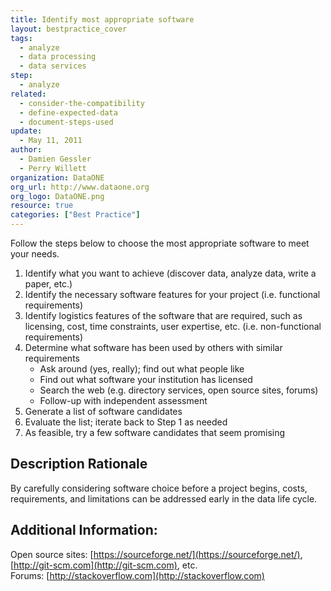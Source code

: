 ```yaml
---
title: Identify most appropriate software
layout: bestpractice_cover
tags:
  - analyze
  - data processing
  - data services
step:
  - analyze
related:
  - consider-the-compatibility
  - define-expected-data
  - document-steps-used
update:
  - May 11, 2011
author:
  - Damien Gessler
  - Perry Willett
organization: DataONE
org_url: http://www.dataone.org
org_logo: DataONE.png
resource: true
categories: ["Best Practice"]
---
```




Follow the steps below to choose the most appropriate software to meet your needs.
  1. Identify what you want to achieve (discover data, analyze data, write a paper, etc.)
  2. Identify the necessary software features for your project (i.e. functional requirements)
  3. Identify logistics features of the software that are required, such as licensing, cost, time constraints, user expertise, etc. (i.e. non-functional requirements)
  4. Determine what software has been used by others with similar requirements
     - Ask around (yes, really); find out what people like
     - Find out what software your institution has licensed
     - Search the web (e.g. directory services, open source sites, forums)
     - Follow-up with independent assessment
   5. Generate a list of software candidates
   6. Evaluate the list; iterate back to Step 1 as needed
   7. As feasible, try a few software candidates that seem promising

## Description Rationale

By carefully considering software choice before a project begins, costs, requirements, and limitations can be addressed early in the data life cycle.

## Additional Information:

Open source sites: [https://sourceforge.net/](https://sourceforge.net/), [http://git-scm.com](http://git-scm.com), etc.  
Forums: [http://stackoverflow.com](http://stackoverflow.com)
